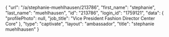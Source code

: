 {
    "url": "\/a\/stephanie-muehlhausen\/213786",
    "first_name": "stephanie",
    "last_name": "muehlhausen",
    "id": "213786",
    "login_id": "1759121",
    "data": {
        "profilePhoto": null,
        "job_title": "Vice President Fashion Director Center Core"
    },
    "type": "captivate",
    "layout": "ambassador",
    "title": "stephanie muehlhausen"
}